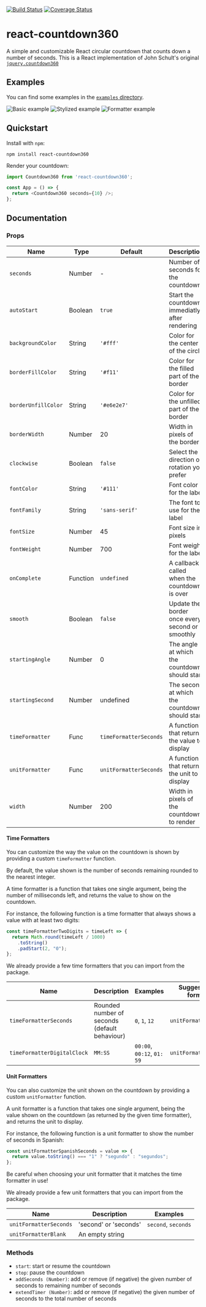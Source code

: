 [![Build Status](https://travis-ci.org/julienc91/react-countdown360.svg?branch=master)](https://travis-ci.org/julienc91/react-countdown360)
[![Coverage Status](https://coveralls.io/repos/github/julienc91/react-countdown360/badge.svg?branch=master)](https://coveralls.io/github/julienc91/react-countdown360?branch=master)

# react-countdown360

A simple and customizable React circular countdown that counts down a number of seconds.
This is a React implementation of John Schult's original [`jquery.countdown360`](https://github.com/johnschult/jquery.countdown360)

## Examples

You can find some examples in the [`examples` directory](https://github.com/julienc91/react-countdown360/tree/master/examples).

![Basic example][example1]
![Stylized example][example2]
![Formatter example][example3]

[example1]: https://raw.githubusercontent.com/julienc91/react-countdown360/master/doc/01_basic_countdown.gif "Baic example"
[example2]: https://raw.githubusercontent.com/julienc91/react-countdown360/master/doc/02_stylized_countdown.gif "Stylized example"
[example3]: https://raw.githubusercontent.com/julienc91/react-countdown360/master/doc/05_custom_formatters_countdown.gif "Formatter example"

## Quickstart

Install with `npm`:

```
npm install react-countdown360
```

Render your countdown:

```js
import Countdown360 from 'react-countdown360';

const App = () => {
  return <Countdown360 seconds={10} />;
};
```

## Documentation

### Props

| Name                | Type     | Default                | Description                                                    |
| ------------------- | -------- | ---------------------- | -------------------------------------------------------------- |
| `seconds`           | Number   | -                      | Number of seconds for the countdown                            |
| `autoStart`         | Boolean  | `true`                 | Start the countdown immediatly after rendering                 |
| `backgroundColor`   | String   | `'#fff'`               | Color for the center of the circle                             |
| `borderFillColor`   | String   | `'#f11'`               | Color for the filled part of the border                        |
| `borderUnfillColor` | String   | `'#e6e2e7'`            | Color for the unfilled part of the border                      |
| `borderWidth`       | Number   | 20                     | Width in pixels of the border                                  |
| `clockwise`         | Boolean  | `false`                | Select the direction of rotation you prefer                    |
| `fontColor`         | String   | `'#111'`               | Font color for the label                                       |
| `fontFamily`        | String   | `'sans-serif'`         | The font to use for the label                                  |
| `fontSize`          | Number   | 45                     | Font size in pixels                                            |
| `fontWeight`        | Number   | 700                    | Font weight for the label                                      |
| `onComplete`        | Function | `undefined`            | A callback called when the countdown is over                   |
| `smooth`            | Boolean  | `false`                | Update the border once every second or smoothly                |
| `startingAngle`     | Number   | 0                      | The angle at which the countdown should start                  |
| `startingSecond`    | Number   | undefined              | The second at which the countdown should start                 |
| `timeFormatter`     | Func     | `timeFormatterSeconds` | A function that returns the value to display                   |
| `unitFormatter`     | Func     | `unitFormatterSeconds` | A function that returns the unit to display                    |
| `width`             | Number   | 200                    | Width in pixels of the countdown to render                     |

#### Time Formatters

You can customize the way the value on the countdown is shown by providing a custom `timeFormatter` function.

By default, the value shown is the number of seconds remaining rounded to the nearest integer.

A time formatter is a function that takes one single argument, being the number of milliseconds left, and returns
the value to show on the countdown.

For instance, the following function is a time formatter that always shows a value with at least two digits:

```js
const timeFormatterTwoDigits = timeLeft => {
  return Math.round(timeLeft / 1000)
    .toString()
    .padStart(2, "0");
};
```

We already provide a few time formatters that you can import from the package.

| Name                        | Description                                   | Examples                   | Suggested unit formatter |
| --------------------------- | --------------------------------------------- | -------------------------- | ------------------------ |
| `timeFormatterSeconds`      | Rounded number of seconds (default behaviour) | `0`, `1`, `12`             | `unitFormatterSeconds`   |
| `timeFormatterDigitalClock` | `MM:SS`                                       | `00:00`, `00:12`, `01: 59` | `unitFormatterBlank`     |

#### Unit Formatters

You can also customize the unit shown on the countdown by providing a custom `unitFormatter` function.

A unit formatter is a function that takes one single argument, being the value shown on the countdown (as
returned by the given time formatter), and returns the unit to display.

For instance, the following function is a unit formatter to show the number of seconds in Spanish:

```js
const unitFormatterSpanishSeconds = value => {
  return value.toString() === "1" ? "segundo" : "segundos";
};
```

Be careful when choosing your unit formatter that it matches the time formatter in use!

We already provide a few unit formatters that you can import from the package.

| Name                   | Description           | Examples            |
| ---------------------- | --------------------- | ------------------- |
| `unitFormatterSeconds` | 'second' or 'seconds' | `second`, `seconds` |
| `unitFormatterBlank`   | An empty string       |                     |

### Methods

- `start`: start or resume the countdown
- `stop`: pause the countdown
- `addSeconds (Number)`: add or remove (if negative) the given number of seconds to remaining number of seconds
- `extendTimer (Number)`: add or remove (if negative) the given number of seconds to the total number of seconds
